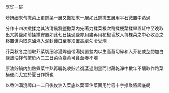 烹饪一斑

炒妍细末匀撒菜上更鋪菜一層又撒細末一層如此鋪撒五層用平石微置中蒸過

分作十四次撒揉之其法清晨將鹽撒菜内先著力揉菜根次稍揉梗葉揉畢置缸中至晚取出又將鹽如前揉撒安置如此七日揉過鹽亦用盡再用花椒香放入每棵菜之中心收合之移置谭内取原滷澆入泥封谭口至春须置高處勿令受潮

芥菜秋冬之間取芥菜切细沸湯焊過带湯捞置盆内以生高苣切碎和入芥花或芝酌加白鹽熟油拌匀按於內二三日菜色變黄可食至春不壤

原滷貯鍋内加熱煮菜牛熟再曬乾收貯若復蒸過則黑而封藏乾淨中數年不壤取作路菜極便而尤宜於夏日作馔也

以香油满澆譚口一二日後俟油入菜底以葉蓋住菜面用竹籤十字撑聚將譚底朝